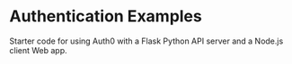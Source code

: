 # Authentication Examples

Starter code for using Auth0 with a Flask Python API server and a Node.js client Web app.

